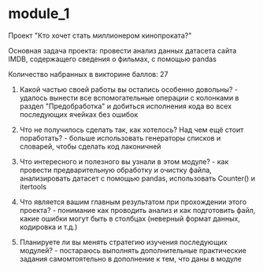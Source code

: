 # module_1
Проект "Кто хочет стать миллионером кинопроката?"

Основная задача проекта: провести анализ данных датасета сайта IMDB, содержащего сведения о фильмах, с помощью pandas

Количество набранных в викторине баллов: 27

1. Какой частью своей работы вы остались особенно довольны? - удалось вынести все вспомогательные операции с колонками в раздел "Предобработка" и добиться исполнения кода
во всех последующих ячейках без ошибок

2. Что не получилось сделать так, как хотелось? Над чем ещё стоит поработать? - больше использовать генераторы списков и словарей, чтобы сделать код лаконичней

3. Что интересного и полезного вы узнали в этом модуле? - как провести предварительную обработку и очистку файла, анализировать датасет с помощью pandas, использовать Counter() и itertools

4. Что является вашим главным результатом при прохождении этого проекта? - понимание как проводить анализ и как подготовить файл, какие ошибки могут быть в столбцах (неверный формат данных, кодировка и т.д.)

5. Планируете ли вы менять стратегию изучения последующих модулей? - постараюсь выполнять дополнительные практические задания самомтоятельно в дополнение к тем, что даны в модуле
